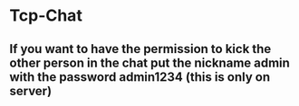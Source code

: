 # Tcp-Chat
## If you want to have the permission to kick the other person in the chat put the nickname admin with the password admin1234 (this is only on server)

